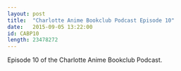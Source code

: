 ```yaml
---
layout: post
title:  "Charlotte Anime Bookclub Podcast Episode 10"
date:   2015-09-05 13:22:00
id: CABP10
length: 23478272
---
```


Episode 10 of the Charlotte Anime Bookclub Podcast.
